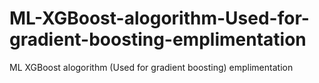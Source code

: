 # ML-XGBoost-alogorithm-Used-for-gradient-boosting-emplimentation
ML XGBoost alogorithm (Used for gradient boosting) emplimentation
